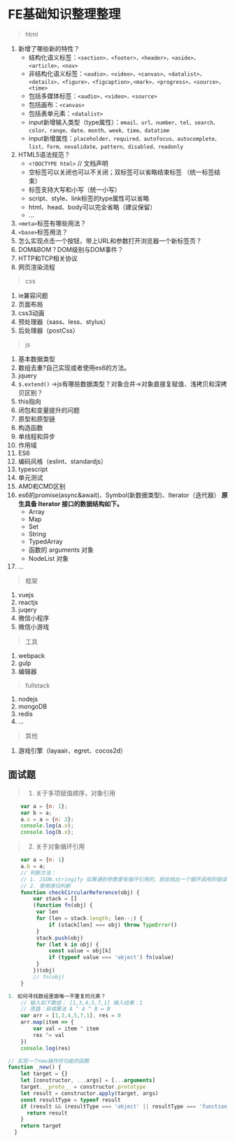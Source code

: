 # FE基础知识整理整理

> html

1. 新增了哪些新的特性？
   - 结构化语义标签：`<section>，<footer>，<header>，<aside>，<article>，<nav>`
   - 非结构化语义标签：`<audio>，<video>，<canvas>，<datalist>，<details>，<figure>，<figcaption>,<mark>，<progress>，<source>，<time>`
   - 包括多媒体标签：`<audio>，<video>，<source>`
   - 包括画布：`<canvas>`
   - 包括表单元素：`<datalist>`
   - input新增输入类型（type属性）：`email、url、number、tel、search、color、range、date、month、week、time、datatime`
   - input新增属性：`placeholder、required、autofocus、autocomplete、list、form、novalidate、pattern、disabled、readonly`
2. HTML5语法规范？
   - `<!DOCTYPE html>` // 文档声明
   - 空标签可以关闭也可以不关闭；双标签可以省略结束标签 （统一标签结束）
   - 标签支持大写和小写（统一小写）
   - script、style、link标签的type属性可以省略
   - html、head、body可以完全省略（建议保留）
   - ...
3. `<meta>`标签有哪些用法？
4. `<base>`标签用法？
5. 怎么实现点击一个按钮，带上URL和参数打开浏览器一个新标签页？
6. DOM&BOM？DOM级别与DOM事件？
7. HTTP和TCP相关协议
8. 网页渲染流程

> css

1. ie兼容问题
2. 页面布局
3. css3动画
4. 预处理器（sass、less、stylus）
5. 后处理器（postCss）

> js

1. 基本数据类型
2. 数组去重?自己实现或者使用es6的方法。
3. jquery
4. `$.extend()` ->js有哪些数据类型？对象合并->对象直接复赋值、浅拷贝和深拷贝区别？
5. this指向
6. 闭包和变量提升的问题
7. 原型和原型链
8. 构造函数
9. 单线程和异步
10. 作用域
11. ES6
12. 编码风格（eslint、standardjs）
13. typescript
14. 单元测试
15. AMD和CMD区别
16. es6的promise(async&await)、Symbol(新数据类型)、Iterator（迭代器）
   **原生具备 Iterator 接口的数据结构如下。**
    - Array
    - Map
    - Set
    - String
    - TypedArray
    - 函数的 arguments 对象
    - NodeList 对象
17. ...

> 框架

1. vuejs
2. reactjs
3. juqery
4. 微信小程序
5. 微信小游戏

> 工具

1. webpack
2. gulp
3. 编辑器

> fullstack

1. nodejs
2. mongoDB
3. redis
4. ...

> 其他

1. 游戏引擎（layaair、egret、cocos2d）

## 面试题

> 1. 关于多项赋值顺序，对象引用

```js
    var a = {n: 1};
    var b = a;
    a.x = a = {n: 2};
    console.log(a.x);
    console.log(b.x);
```

>2. 关于对象循环引用

```js
    var a = {n: 1}
    a.b = a;
    // 判断方法：
    // 1. JSON.stringify 如果遇到参数里有循环引用的，就会抛出一个循环调用的错误 Uncaught TypeError: Converting circular structure to JSON
    // 2. 使用递归判断
    function checkCircularReference(obj) {
        var stack = []
        (function fn(obj) {
         var len
         for (len = stack.length; len--;) {
             if (stack[len] === obj) throw TypeError()
         }
         stack.push(obj)
         for (let k in obj) {
             const value = obj[k]
             if (typeof value === 'object') fn(value)
         }
        })(obj)
        // fn(obj)
    }

3. 如何寻找数组里面唯一不重复的元素？
    // 输入如下数组： [1,3,4,5,7,1] 输入结果：1
    // 思路：异或算法 A ^ A ^ B = B
    var arr = [1,3,4,5,7,1], res = 0
    arr.map(item => {
        var val = item ^ item
        res ^= val
    })
    console.log(res)
```

```js
// 实现一个new操作符功能的函数
function _new() {
    let target = {}
    let [constructor, ...args] = [...arguments]    
	target.__proto__ = constructor.prototype
    let result = constructor.apply(target, args)
    const resultType = typeof result
    if (result && (resultType === 'object' || resultType === 'function')) {
      return result
    }
    return target
  }
```

